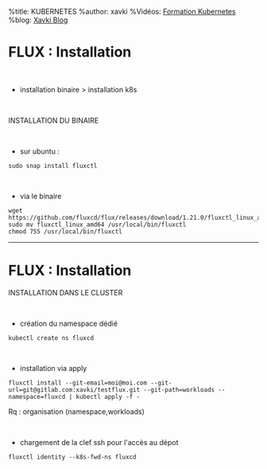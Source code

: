 %title: KUBERNETES
%author: xavki
%Vidéos: [Formation Kubernetes](https://www.youtube.com/playlist?list=PLn6POgpklwWqfzaosSgX2XEKpse5VY2v5)
%blog: [Xavki Blog](https://xavki.blog)



# FLUX : Installation


<br>


* installation binaire > installation k8s


<br>


INSTALLATION DU BINAIRE

<br>


* sur ubuntu :

```
sudo snap install fluxctl
```

<br>


* via le binaire

```
wget https://github.com/fluxcd/flux/releases/download/1.21.0/fluxctl_linux_amd64
sudo mv fluxctl_linux_amd64 /usr/local/bin/fluxctl
chmod 755 /usr/local/bin/fluxctl
```


-------------------------------------------------------------------------------

# FLUX : Installation



INSTALLATION DANS LE CLUSTER

<br>


* création du namespace dédié

```
kubectl create ns fluxcd
```

<br>


* installation via apply

```
fluxctl install --git-email=moi@moi.com --git-url=git@gitlab.com:xavki/testflux.git --git-path=workloads --namespace=fluxcd | kubectl apply -f -
```

Rq : organisation (namespace,workloads)

<br>


* chargement de la clef ssh pour l'accès au dépot

```
fluxctl identity --k8s-fwd-ns fluxcd
```
